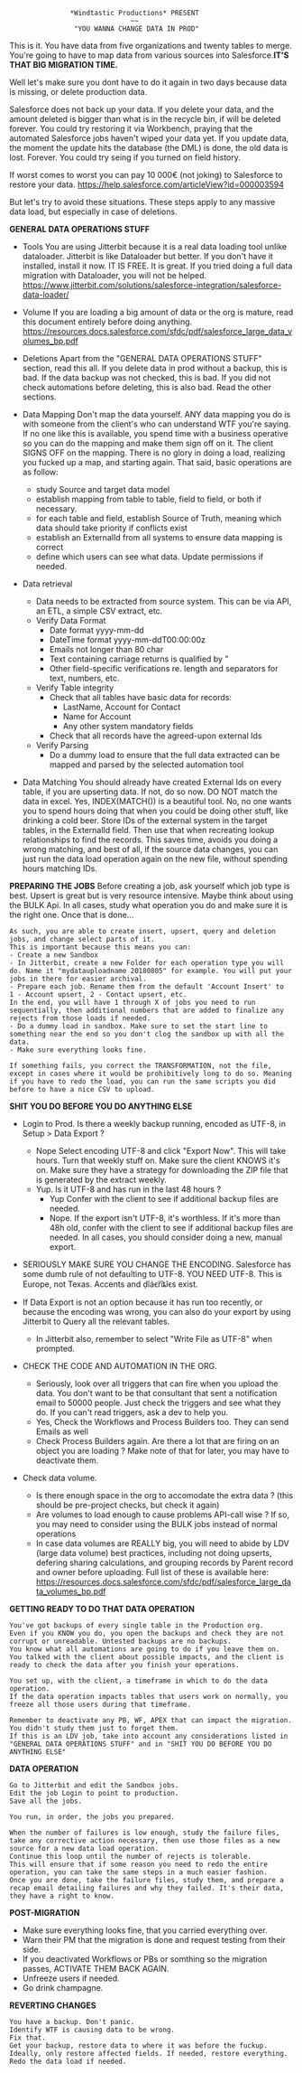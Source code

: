 ~~~~~~~~~~~~~~~~~~~~~~~~~~~~~~~~~~~~~~~~~~~~~~~~~~~~~~~~~~~~~~~
               *Windtastic Productions* PRESENT                                      
                              ~~                                                      
                "YOU WANNA CHANGE DATA IN PROD"                    
~~~~~~~~~~~~~~~~~~~~~~~~~~~~~~~~~~~~~~~~~~~~~~~~~~~~~~~~~~~~~~~

This is it.
You have data from five organizations and twenty tables to merge.
You're going to have to map data from various sources into Salesforce.**IT'S THAT BIG MIGRATION TIME.**

Well let's make sure you dont have to do it again in two days because data is missing, or delete production data.

Salesforce does not back up your data.
If you delete your data, and the amount deleted is bigger than what is in the recycle bin, if will be deleted forever. You could try restoring it via Workbench, praying that the automated Salesforce jobs haven't wiped your data yet.
If you update data, the moment the update hits the database (the DML) is done, the old data is lost. Forever.
You could try seing if you turned on field history.

If worst comes to worst you can pay 10 000€ (not joking) to Salesforce to restore your data. https://help.salesforce.com/articleView?id=000003594

But let's try to avoid these situations.
These steps apply to any massive data load, but especially in case of deletions.



**GENERAL DATA OPERATIONS STUFF**

- Tools
	You are using Jitterbit because it is a real data loading tool unlike dataloader.
	Jitterbit is like Dataloader but better. If you don't have it installed, install it now. IT IS FREE. It is great. If you tried doing a full data migration with Dataloader, you will not be helped. https://www.jitterbit.com/solutions/salesforce-integration/salesforce-data-loader/

- Volume
	If you are loading a big amount of data or the org is mature, read this document entirely before doing anything.
	https://resources.docs.salesforce.com/sfdc/pdf/salesforce_large_data_volumes_bp.pdf


- Deletions
	Apart from the "GENERAL DATA OPERATIONS STUFF" section, read this all.
	If you delete data in prod without a backup, this is bad.
	If the data backup was not checked, this is bad.
	If you did not check automations before deleting, this is also bad.
	Read the other sections.

- Data Mapping
	Don't map the data yourself.
	ANY data mapping you do is with someone from the client's who can understand WTF you're saying.
	If no one like this is available, you spend time with a business operative so you can do the mapping and make them sign off on it.
	The client SIGNS OFF on the mapping.
	There is no glory in doing a load, realizing you fucked up a map, and starting again.
	That said, basic operations are as follow:
    - study Source and target data model
    - establish mapping from table to table, field to field, or both if necessary.
    - for each table and field, establish Source of Truth, meaning which data should take priority if conflicts exist
    - establish an ExternalId from all systems to ensure data mapping is correct
    - define which users can see what data. Update permissions if needed.

- Data retrieval
    - Data needs to be extracted from source system. This can be via API, an ETL, a simple CSV extract, etc.
    - Verify Data Format
        - Date format yyyy-mm-dd
        - DateTime format yyyy-mm-ddT00:00:00z
        - Emails not longer than 80 char
        - Text containing carriage returns is qualified by "
        - Other field-specific verifications re. length and separators for text, numbers, etc.
    - Verify Table integrity
        - Check that all tables have basic data for records:
            - LastName, Account for Contact
            - Name for Account
            - Any other system mandatory fields
        - Check that all records have the agreed-upon external Ids
    - Verify Parsing
        - Do a dummy load to ensure that the full data extracted can be mapped and parsed by the selected automation tool

- Data Matching
	You should already have created External Ids on every table, if you are upserting data.
	If not, do so now.
	DO NOT match the data in excel.
	Yes, INDEX(MATCH()) is a beautiful tool. No, no one wants you to spend hours doing that when you could be doing other stuff, like drinking a cold beer.
	Store IDs of the external system in the target tables, in the ExternalId field. Then use that when recreating lookup relationships to find the records.
	This saves time, avoids you doing a wrong matching, and best of all, if the source data changes, you can just run the data load operation again on the new file, without spending hours matching IDs.



**PREPARING THE JOBS**
	Before creating a job, ask yourself which job type is best.
	Upsert is great but is very resource intensive.
	Maybe think about using the BULK Api.
	In all cases, study what operation you do and make sure it is the right one.
	Once that is done...

	As such, you are able to create insert, upsert, query and deletion jobs, and change select parts of it.
	This is important because this means you can:
	- Create a new Sandbox
	- In Jitterbit, create a new Folder for each operation type you will do. Name it "mydatauploadname 20180805" for example. You will put your jobs in there for easier archival.
	- Prepare each job. Rename them from the default 'Account Insert' to  1 - Account upsert, 2 - Contact upsert, etc.
	In the end, you will have 1 through X of jobs you need to run sequentially, then additional numbers that are added to finalize any rejects from those loads if needed.
	- Do a dummy load in sandbox. Make sure to set the start line to something near the end so you don't clog the sandbox up with all the data.
	- Make sure everything looks fine.

	If something fails, you correct the TRANSFORMATION, not the file, except in cases where it would be prohibitively long to do so. Meaning if you have to redo the load, you can run the same scripts you did before to have a nice CSV to upload.



**SHIT YOU DO BEFORE YOU DO ANYTHING ELSE**
- Login to Prod. Is there a weekly backup running, encoded as UTF-8, in Setup > Data Export ?
	- Nope
		Select encoding UTF-8 and click "Export Now". This will take hours.
		Turn that weekly stuff on.
		Make sure the client KNOWS it's on.
		Make sure they have a strategy for downloading the ZIP file that is generated by the extract weekly.
	- Yup.
		Is it UTF-8 and has run in the last 48 hours ?
		- Yup
			Confer with the client to see if additional backup files are needed.
		- Nope.
			If the export isn't UTF-8, it's worthless.
			If it's more than 48h old, confer with the client to see if additional backup files are needed. In all cases, you should consider doing a new, manual export.
- SERIOUSLY MAKE SURE YOU CHANGE THE ENCODING. Salesforce has some dumb rule of not defaulting to UTF-8. YOU NEED UTF-8. This is Europe, not Texas. Accents and ḍîáꞓȑîȶîꞓs exist.

- If Data Export is not an option because it has run too recently, or because the encoding was wrong, you can also do your export by using Jitterbit to Query all the relevant tables. 
	- In Jitterbit also, remember to select "Write File as UTF-8" when prompted.

- CHECK THE CODE AND AUTOMATION IN THE ORG.
	- Seriously, look over all triggers that can fire when you upload the data.
	You don't want to be that consultant that sent a notification email to 50000 people.
	Just check the triggers and see what they do.
	If you can't read triggers, ask a dev to help you.
	- Yes, Check the Workflows and Process Builders too. They can send Emails as well
	- Check Process Builders again. Are there a lot that are firing on an object you are loading ? Make note of that for later, you may have to deactivate them.

- Check data volume.
	- Is there enough space in the org to accomodate the extra data ? (this should be pre-project checks, but check it again)
	- Are volumes to load enough to cause problems API-call wise ? If so, you may need to consider using the BULK jobs instead of normal operations
	- In case data volumes are REALLY big, you will need to abide by LDV (large data volume) best practices, including not doing upserts, defering sharing calculations, and grouping records by Parent record and owner before uploading. Full list of these is available here: https://resources.docs.salesforce.com/sfdc/pdf/salesforce_large_data_volumes_bp.pdf



**GETTING READY TO DO THAT DATA OPERATION**

	You've got backups of every single table in the Production org.
	Even if you KNOW you do, you open the backups and check they are not corrupt or unreadable. Untested backups are no backups.
	You know what all automations are going to do if you leave them on.
	You talked with the client about possible impacts, and the client is ready to check the data after you finish your operations.

	You set up, with the client, a timeframe in which to do the data operation.
	If the data operation impacts tables that users work on normally, you freeze all those users during that timeframe.

	Remember to deactivate any PB, WF, APEX that can impact the migration. You didn't study them just to forget them.
	If this is an LDV job, take into account any considerations listed in "GENERAL DATA OPERATIONS STUFF" and in "SHIT YOU DO BEFORE YOU DO ANYTHING ELSE"


**DATA OPERATION**

	Go to Jitterbit and edit the Sandbox jobs.
	Edit the job Login to point to production.
	Save all the jobs.

	You run, in order, the jobs you prepared.

	When the number of failures is low enough, study the failure files, take any corrective action necessary, then use those files as a new source for a new data load operation.
	Continue this loop until the number of rejects is tolerable.
	This will ensure that if some reason you need to redo the entire operation, you can take the same steps in a much easier fashion.
	Once you are done, take the failure files, study them, and prepare a recap email detailing failures and why they failed. It's their data, they have a right to know.



**POST-MIGRATION**

- Make sure everything looks fine, that you carried everything over.
- Warn their PM that the migration is done and request testing from their side.
- If you deactivated Workflows or PBs or somthing so the migration passes, ACTIVATE THEM BACK AGAIN.
- Unfreeze users if needed.
- Go drink champagne.



**REVERTING CHANGES**

	You have a backup. Don't panic.
	Identify WTF is causing data to be wrong.
	Fix that.
	Get your backup, restore data to where it was before the fuckup. Ideally, only restore affected fields. If needed, restore everything.
	Redo the data load if needed.
